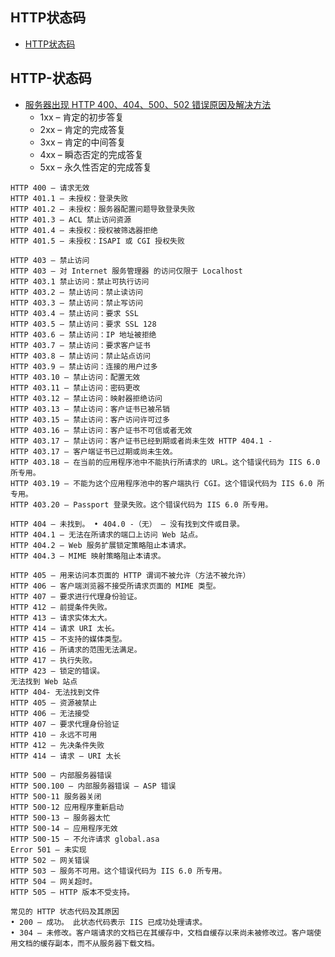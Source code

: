 ## HTTP状态码
- [HTTP状态码](https://baike.baidu.com/item/HTTP%E7%8A%B6%E6%80%81%E7%A0%81/5053660?fr=aladdin)
## HTTP-状态码
- [服务器出现 HTTP 400、404、500、502 错误原因及解决方法](https://blog.51cto.com/13293070/2051786)
    - 1xx – 肯定的初步答复
    - 2xx – 肯定的完成答复
    - 3xx – 肯定的中间答复
    - 4xx – 瞬态否定的完成答复
    - 5xx – 永久性否定的完成答复
```
HTTP 400 – 请求无效
HTTP 401.1 – 未授权：登录失败
HTTP 401.2 – 未授权：服务器配置问题导致登录失败
HTTP 401.3 – ACL 禁止访问资源
HTTP 401.4 – 未授权：授权被筛选器拒绝
HTTP 401.5 – 未授权：ISAPI 或 CGI 授权失败

HTTP 403 – 禁止访问
HTTP 403 – 对 Internet 服务管理器 的访问仅限于 Localhost
HTTP 403.1 禁止访问：禁止可执行访问
HTTP 403.2 – 禁止访问：禁止读访问
HTTP 403.3 – 禁止访问：禁止写访问
HTTP 403.4 – 禁止访问：要求 SSL
HTTP 403.5 – 禁止访问：要求 SSL 128
HTTP 403.6 – 禁止访问：IP 地址被拒绝
HTTP 403.7 – 禁止访问：要求客户证书
HTTP 403.8 – 禁止访问：禁止站点访问
HTTP 403.9 – 禁止访问：连接的用户过多
HTTP 403.10 – 禁止访问：配置无效
HTTP 403.11 – 禁止访问：密码更改
HTTP 403.12 – 禁止访问：映射器拒绝访问
HTTP 403.13 – 禁止访问：客户证书已被吊销
HTTP 403.15 – 禁止访问：客户访问许可过多
HTTP 403.16 – 禁止访问：客户证书不可信或者无效
HTTP 403.17 – 禁止访问：客户证书已经到期或者尚未生效 HTTP 404.1 -
HTTP 403.17 – 客户端证书已过期或尚未生效。
HTTP 403.18 – 在当前的应用程序池中不能执行所请求的 URL。这个错误代码为 IIS 6.0 所专用。
HTTP 403.19 – 不能为这个应用程序池中的客户端执行 CGI。这个错误代码为 IIS 6.0 所专用。
HTTP 403.20 – Passport 登录失败。这个错误代码为 IIS 6.0 所专用。

HTTP 404 – 未找到。 • 404.0 -（无） – 没有找到文件或目录。
HTTP 404.1 – 无法在所请求的端口上访问 Web 站点。
HTTP 404.2 – Web 服务扩展锁定策略阻止本请求。
HTTP 404.3 – MIME 映射策略阻止本请求。

HTTP 405 – 用来访问本页面的 HTTP 谓词不被允许（方法不被允许）
HTTP 406 – 客户端浏览器不接受所请求页面的 MIME 类型。
HTTP 407 – 要求进行代理身份验证。
HTTP 412 – 前提条件失败。
HTTP 413 – 请求实体太大。
HTTP 414 – 请求 URI 太长。
HTTP 415 – 不支持的媒体类型。
HTTP 416 – 所请求的范围无法满足。
HTTP 417 – 执行失败。
HTTP 423 – 锁定的错误。
无法找到 Web 站点
HTTP 404- 无法找到文件
HTTP 405 – 资源被禁止
HTTP 406 – 无法接受
HTTP 407 – 要求代理身份验证
HTTP 410 – 永远不可用
HTTP 412 – 先决条件失败
HTTP 414 – 请求 – URI 太长

HTTP 500 – 内部服务器错误
HTTP 500.100 – 内部服务器错误 – ASP 错误
HTTP 500-11 服务器关闭
HTTP 500-12 应用程序重新启动
HTTP 500-13 – 服务器太忙
HTTP 500-14 – 应用程序无效
HTTP 500-15 – 不允许请求 global.asa
Error 501 – 未实现
HTTP 502 – 网关错误
HTTP 503 – 服务不可用。这个错误代码为 IIS 6.0 所专用。
HTTP 504 – 网关超时。
HTTP 505 – HTTP 版本不受支持。

常见的 HTTP 状态代码及其原因
• 200 – 成功。 此状态代码表示 IIS 已成功处理请求。
• 304 – 未修改。客户端请求的文档已在其缓存中，文档自缓存以来尚未被修改过。客户端使用文档的缓存副本，而不从服务器下载文档。
```